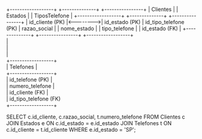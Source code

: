 +------------------+          +--------------+          +----------------+ 
|    Clientes      |          |    Estados   |          |  TiposTelefone | 
+------------------+          +--------------+          +----------------+ 
| id_cliente (PK)  |<-------->| id_estado (PK)          | id_tipo_telefone (PK)
| razao_social     |          | nome_estado  |          | tipo_telefone  |
| id_estado (FK)   |          +--------------+          +----------------+ 
+------------------+                  
          |                                           
          |                                           
          |                                           
+------------------+                                    
|    Telefones     |                                    
+------------------+                                    
| id_telefone (PK) |                                    
| numero_telefone  |                                    
| id_cliente (FK)  |                                    
| id_tipo_telefone (FK)                               
+------------------+             


SELECT c.id_cliente, c.razao_social, t.numero_telefone
FROM Clientes c
JOIN Estados e ON c.id_estado = e.id_estado
JOIN Telefones t ON c.id_cliente = t.id_cliente
WHERE e.id_estado = 'SP';

